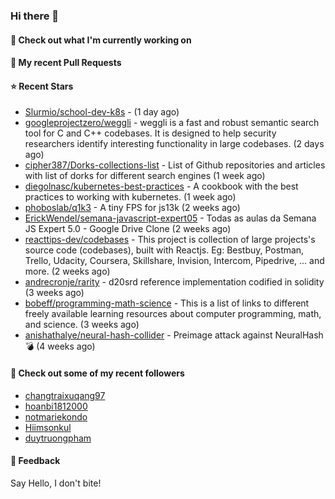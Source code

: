 ### Hi there 👋

#### 👷 Check out what I'm currently working on

#### 🔨 My recent Pull Requests


#### ⭐ Recent Stars

- [Slurmio/school-dev-k8s](https://github.com/Slurmio/school-dev-k8s) -  (1 day ago)
- [googleprojectzero/weggli](https://github.com/googleprojectzero/weggli) - weggli is a fast and robust semantic search tool for C and C&#43;&#43; codebases. It is designed to help security researchers identify interesting functionality in large codebases. (2 days ago)
- [cipher387/Dorks-collections-list](https://github.com/cipher387/Dorks-collections-list) - List of Github repositories and articles with list of dorks for different search engines (1 week ago)
- [diegolnasc/kubernetes-best-practices](https://github.com/diegolnasc/kubernetes-best-practices) - A cookbook with the best practices to working with kubernetes. (1 week ago)
- [phoboslab/q1k3](https://github.com/phoboslab/q1k3) - A tiny FPS for js13k (2 weeks ago)
- [ErickWendel/semana-javascript-expert05](https://github.com/ErickWendel/semana-javascript-expert05) - Todas as aulas da Semana JS Expert 5.0 - Google Drive Clone (2 weeks ago)
- [reacttips-dev/codebases](https://github.com/reacttips-dev/codebases) - This project is collection of large projects&#39;s source code (codebases), built with Reactjs. Eg: Bestbuy, Postman, Trello, Udacity, Coursera, Skillshare, Invision, Intercom, Pipedrive, ... and more. (2 weeks ago)
- [andrecronje/rarity](https://github.com/andrecronje/rarity) - d20srd reference implementation codified in solidity (3 weeks ago)
- [bobeff/programming-math-science](https://github.com/bobeff/programming-math-science) - This is a list of links to different freely available learning resources about computer programming, math, and science. (3 weeks ago)
- [anishathalye/neural-hash-collider](https://github.com/anishathalye/neural-hash-collider) - Preimage attack against NeuralHash 💣 (4 weeks ago)

#### 👯 Check out some of my recent followers

- [changtraixuqang97](https://github.com/changtraixuqang97)
- [hoanbi1812000](https://github.com/hoanbi1812000)
- [notmariekondo](https://github.com/notmariekondo)
- [Hiimsonkul](https://github.com/Hiimsonkul)
- [duytruongpham](https://github.com/duytruongpham)

#### 💬 Feedback

Say Hello, I don't bite!